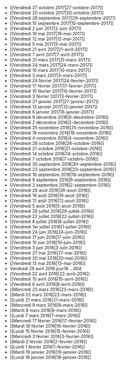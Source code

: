 * [[Vendredi 27 octobre 2017|27-octobre-2017]]
* [[Vendredi 20 octobre 2017|20-octobre-2017]]
* [[Vendredi 29 septembre 2017|29-septembre-2017]]
* [[Vendredi 15 septembre 2017|15-septembre-2017]]
* [[Vendredi 2 juin 2017|2-juin-2017]]
* [[Vendredi 19 mai 2017|19-mai-2017]]
* [[Vendredi 12 mai 2017|12-mai-2017]]
* [[Vendredi 5 mai 2017|5-mai-2017]]
* [[Vendredi 21 avril 2017|21-avril-2017]]
* [[Vendredi 7 avril 2017|7-avril-2017]]
* [[Vendredi 31 mars 2017|31-mars-2017]]
* [[Vendredi 24 mars 2017|24-mars-2017]]
* [[Vendredi 10 mars 2017|10-mars-2017]]
* [[Vendredi 3 mars 2017|3-mars-2017]]
* [[Vendredi 24 février 2017|24-fevrier-2017]]
* [[Vendredi 17 février 2017|17-fevrier-2017]]
* [[Vendredi 10 février 2017|10-fevrier-2017]]
* [[Vendredi 3 février 2017|3-fevrier-2017]]
* [[Vendredi 27 janvier 2017|27-janvier-2017]]
* [[Vendredi 13 janvier 2017|13-janvier-2017]]
* [[Vendredi 6 janvier 2017|6-janvier-2017]]
* [[Vendredi 9 décembre 2016|9-decembre-2016]]
* [[Vendredi 2 décembre 2016|2-decembre-2016]]
* [[Vendredi 25 novembre 2016|25-novembre-2016]]
* [[Vendredi 18 novembre 2016|18-novembre-2016]]
* [[Vendredi 4 novembre 2016|4-novembre-2016]]
* [[Vendredi 28 octobre 2016|28-octobre-2016]]
* [[Vendredi 21 octobre 2016|21-octobre-2016]]
* [[Vendredi 14 octobre 2016|14-octobre-2016]]
* [[Vendredi 7 octobre 2016|7-octobre-2016]]
* [[Vendredi 30 septembre 2016|30-septembre-2016]]
* [[Vendredi 23 septembre 2016|23-septembre-2016]]
* [[Vendredi 16 septembre 2016|16-septembre-2016]]
* [[Vendredi 9 septembre 2016|9-septembre-2016]]
* [[Vendredi 2 septembre 2016|2-septembre-2016]]
* [[Vendredi 26 août 2016|26-aout-2016]]
* [[Vendredi 19 août 2016|19-aout-2016]]
* [[Vendredi 12 août 2016|12-aout-2016]]
* [[Vendredi 5 août 2016|5-aout-2016]]
* [[Vendredi 29 juillet 2016|29-juillet-2016]]
* [[Vendredi 22 juillet 2016|22-juillet-2016]]
* [[Vendredi 8 juillet 2016|8-juillet-2016]]
* [[Vendredi 1er juillet 2016|1-juillet-2016]]
* [[Vendredi 24 juin 2016|24-juin-2016]]
* [[Vendredi 17 juin 2016|17-juin-2016]]
* [[Vendredi 10 juin 2016|10-juin-2016]]
* [[Vendredi 3 juin 2016|3-juin-2016]]
* [[Vendredi 27 mai 2016|27-mai-2016]]
* [[Vendredi 20 mai 2016|20-mai-2016]]
* [[Vendredi 13 mai 2016|13-mai-2016]]
* Vendredi 29 avril 2016 jour18 .. _404_
* [[Vendredi 22 avril 2016|22-avril-2016]]
* [[Vendredi 15 avril 2016|15-avril-2016]]
* [[Vendredi 8 avril 2016|8-avril-2016]]
* [[Mercredi 23 mars 2016|23-mars-2016]]
* [[Mardi 22 mars 2016|22-mars-2016]]
* [[Lundi 21 mars 2016|21-mars-2016]]
* [[Mercredi 9 mars 2016|9-mars-2016]]
* [[Mardi 8 mars 2016|8-mars-2016]]
* [[Lundi 7 mars 2016|7-mars-2016]]
* [[Mercredi 17 février 2016|17-fevrier-2016]]
* [[Mardi 16 février 2016|16-fevrier-2016]]
* [[Lundi 15 février 2016|15-fevrier-2016]]
* [[Mercredi 3 février 2016|3-fevrier-2016]]
* [[Mardi 2 février 2016|2-fevrier-2016]]
* [[Lundi 1 février 2016|1-fevrier-2016]]
* [[Mardi 19 janvier 2016|19-janvier-2016]]
* [[Lundi 18 janvier 2016|18-janvier-2016]]
